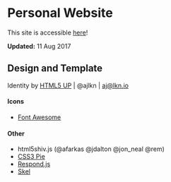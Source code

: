 # Personal Website

This site is accessible [here](http://www.prabirmsp.com/)!

**Updated:** 11 Aug 2017

## Design and Template 
Identity by [HTML5 UP](html5up.net) | @ajlkn | aj@lkn.io

#### Icons
 - [Font Awesome](fortawesome.github.com/Font-Awesome)
#### Other
 - html5shiv.js (@afarkas @jdalton @jon_neal @rem)
 - [CSS3 Pie](css3pie.com)
 - [Respond.js](j.mp/respondjs)
 - [Skel](skel.io)
